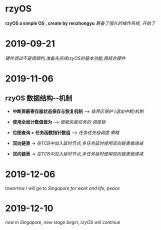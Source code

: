 ﻿# rzyOS
**rzyOS a simple OS , create by renzhongyu**
*筹备了很久的操作系统, 开始了*

# 2019-09-21 
*硬件调试不是很顺利,准备先完成rzyOS的基本功能,再结合硬件*

# 2019-11-06 
## rzyOS 数据结构--机制

-	**中断屏蔽寄存器状态保存与恢复机制** --> *临界区保护 (退出中断)机制*

-	**使用全局计数值做为** --> *使能失能任务的 调度锁*

-	**位图查询 + 任务函数指针数组** --> *任务优先级调度 策略*

-	**双向链表** -> *在TCB中加入延时节点,多任务延时使用双向链表做递减*
-	**双向链表** -> *在TCB中加入延时节点,多任务延时使用双向链表做递减*

# 2019-12-06
*toworrow i will go to Singapore for work and life, peace*

# 2019-12-10
*now in Singapore, new stage begin, rzyOS will continue*
